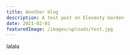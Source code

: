 ```yaml
---
title: Another blog
description: A test post on Eleventy Garden
date: 2021-02-01
featuredImage: /images/uploads/test.jpg
---
```

lalala
